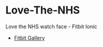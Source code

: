 # Love-The-NHS
Love the NHS watch face - Fitbit Ionic

* [Fitbit Gallery](https://gallery.fitbit.com/details/56e2957e-a283-4b99-8514-536c95e151fc/)
